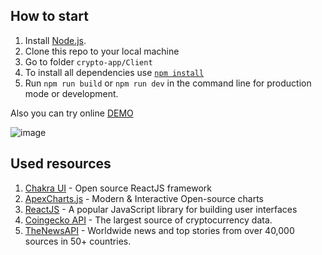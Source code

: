 ## How to start
1. Install [Node.js](https://nodejs.org/en/download/).
2. Clone this repo to your local machine  
4. Go to folder `crypto-app/Client`
5. To install all dependencies use [`npm install`](https://docs.npmjs.com/cli/install)  
6. Run `npm run build` or `npm run dev` in the command line for production mode or development.

Also you can try online [DEMO](https://alexeyvalko-crypto.netlify.app/) 

![image](https://user-images.githubusercontent.com/60567379/156615392-4b961d28-1a93-4d45-9683-cfdfed3c129b.png)


## Used resources
1. [Chakra UI](https://www.chakra-ui.com/)  - Open source ReactJS framework
2. [ApexCharts.js](https://apexcharts.com/)  - Modern & Interactive Open-source charts
3. [ReactJS](https://reactjs.org/)  - A popular JavaScript library for building user interfaces
4. [Coingecko API](https://www.coingecko.com/en/api/documentation)  - The largest source of cryptocurrency data.
5. [TheNewsAPI](https://www.thenewsapi.com)  - Worldwide news and top stories from over 40,000 sources in 50+ countries.
